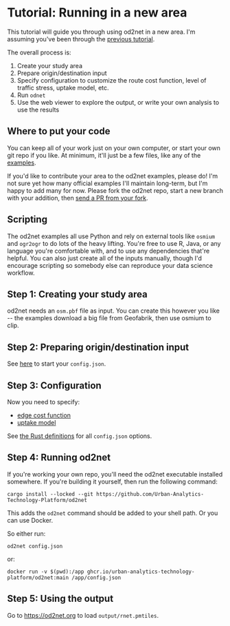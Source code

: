 # Tutorial: Running in a new area

This tutorial will guide you through using od2net in a new area. I'm assuming you've been through the [previous tutorial](tutorial_examples.md).

The overall process is:

1.  Create your study area
2.  Prepare origin/destination input
3.  Specify configuration to customize the route cost function, level of traffic stress, uptake model, etc.
4.  Run `odnet`
5.  Use the web viewer to explore the output, or write your own analysis to use the results

## Where to put your code

You can keep all of your work just on your own computer, or start your own git repo if you like. At minimum, it'll just be a few files, like any of the [examples](https://github.com/Urban-Analytics-Technology-Platform/od2net/tree/main/examples/london).

If you'd like to contribute your area to the od2net examples, please do! I'm not sure yet how many official examples I'll maintain long-term, but I'm happy to add many for now. Please fork the od2net repo, start a new branch with your addition, then [send a PR from your fork](https://docs.github.com/en/pull-requests/collaborating-with-pull-requests/proposing-changes-to-your-work-with-pull-requests/creating-a-pull-request-from-a-fork).

## Scripting

The od2net examples all use Python and rely on external tools like `osmium` and `ogr2ogr` to do lots of the heavy lifting. You're free to use R, Java, or any language you're comfortable with, and to use any dependencies that're helpful. You can also just create all of the inputs manually, though I'd encourage scripting so somebody else can reproduce your data science workflow.

## Step 1: Creating your study area

od2net needs an `osm.pbf` file as input. You can create this however you like -- the examples download a big file from Geofabrik, then use osmium to clip.

## Step 2: Preparing origin/destination input

See [here](config_od.md) to start your `config.json`.

## Step 3: Configuration

Now you need to specify:

- [edge cost function](config_cost.md)
- [uptake model](config_uptake.md)

See [the Rust definitions](https://github.com/Urban-Analytics-Technology-Platform/od2net/blob/main/od2net/src/config.rs) for all `config.json` options.

## Step 4: Running od2net

If you're working your own repo, you'll need the od2net executable installed somewhere. If you're building it yourself, then run the following command:

```shell
cargo install --locked --git https://github.com/Urban-Analytics-Technology-Platform/od2net
```

This adds the `od2net` command should be added to your shell path. Or you can use Docker.

So either run:

```shell
od2net config.json
```

or:

```
docker run -v $(pwd):/app ghcr.io/urban-analytics-technology-platform/od2net:main /app/config.json
```

## Step 5: Using the output

Go to <https://od2net.org> to load `output/rnet.pmtiles`.
